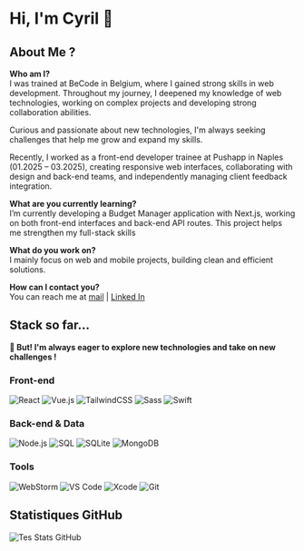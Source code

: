 # Hi,  I'm Cyril 👋

## About Me ?

**Who am I?**  
I was trained at BeCode in Belgium, where I gained strong skills in web development. Throughout my journey, I deepened my knowledge of web technologies, working on complex projects and developing strong collaboration abilities.  

Curious and passionate about new technologies, I'm always seeking challenges that help me grow and expand my skills.  

Recently, I worked as a front-end developer trainee at Pushapp in Naples (01.2025 – 03.2025), creating responsive web interfaces, collaborating with design and back-end teams, and independently managing client feedback integration.

**What are you currently learning?**  
I’m currently developing a Budget Manager application with Next.js, working on both front-end interfaces and back-end API routes. This project helps me strengthen my full-stack skills

**What do you work on?**  
I mainly focus on web and mobile projects, building clean and efficient solutions.

**How can I contact you?**  
You can reach me at  [mail](cyril-f@hotmail.com) | [Linked In](www.linkedin.com/in/cyril-flambard-b016a8260)

## Stack so far...
**🚀 But! I'm always eager to explore new technologies and take on new challenges !**

### Front-end
![React](https://img.shields.io/badge/React-20232A?style=for-the-badge&logo=react&logoColor=61DAFB)
![Vue.js](https://img.shields.io/badge/Vue.js-35495E?style=for-the-badge&logo=vue.js&logoColor=4FC08D)
![TailwindCSS](https://img.shields.io/badge/TailwindCSS-06B6D4?style=for-the-badge&logo=tailwindcss&logoColor=white)
![Sass](https://img.shields.io/badge/Sass-CC6699?style=for-the-badge&logo=sass&logoColor=white)
![Swift](https://img.shields.io/badge/Swift-FA7343?style=for-the-badge&logo=swift&logoColor=white)

### Back-end & Data
![Node.js](https://img.shields.io/badge/Node.js-339933?style=for-the-badge&logo=nodedotjs&logoColor=white)
![SQL](https://img.shields.io/badge/SQL-4479A1?style=for-the-badge&logo=postgresql&logoColor=white)
![SQLite](https://img.shields.io/badge/SQLite-003B57?style=for-the-badge&logo=sqlite&logoColor=white)
![MongoDB](https://img.shields.io/badge/MongoDB-4EA94B?style=for-the-badge&logo=mongodb&logoColor=white)

### Tools
![WebStorm](https://img.shields.io/badge/WebStorm-000000?style=for-the-badge&logo=webstorm&logoColor=white)
![VS Code](https://img.shields.io/badge/VSCode-007ACC?style=for-the-badge&logo=visual-studio-code&logoColor=white)
![Xcode](https://img.shields.io/badge/Xcode-147EFB?style=for-the-badge&logo=xcode&logoColor=white)
![Git](https://img.shields.io/badge/Git-F05032?style=for-the-badge&logo=git&logoColor=white)

## Statistiques GitHub

![Tes Stats GitHub](https://github-readme-stats.vercel.app/api?username=cyril-fl&show_icons=true&theme=radical)

[//]: # (## Projets en vedette)

[//]: # (- [Nom du projet]&#40;lien&#41; — Petite description rapide)
